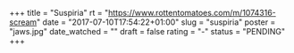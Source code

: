 +++
title = "Suspiria"
rt = "https://www.rottentomatoes.com/m/1074316-scream"
date = "2017-07-10T17:54:22+01:00"
slug = "suspiria"
poster = "jaws.jpg"
date_watched = ""
draft = false
rating = "-"
status = "PENDING"
+++